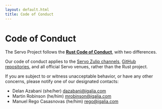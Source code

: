 ```yaml
---
layout: default.html
title: Code of Conduct
---
```


# Code of Conduct

The Servo Project follows the [**Rust Code of Conduct**](https://www.rust-lang.org/policies/code-of-conduct), with two differences.

Our code of conduct applies to the [Servo Zulip channels](https://servo.zulipchat.com/), [GitHub repositories](https://github.com/servo), and all official Servo venues, rather than the Rust project.

If you are subject to or witness unacceptable behavior, or have any other concerns, please notify one of our designated contacts:
* Delan Azabani (she/her) <dazabani@igalia.com>
* Martin Robinson (he/him) <mrobinson@igalia.com>
* Manuel Rego Casasnovas (he/him) <rego@igalia.com>

